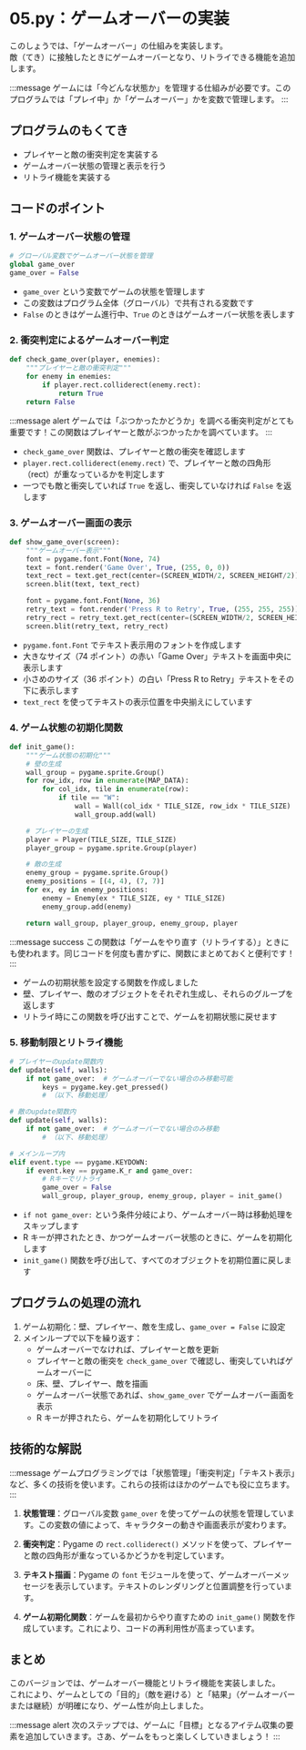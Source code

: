 # 05.py：ゲームオーバーの実装

このしょうでは、「ゲームオーバー」の仕組みを実装します。  
敵（てき）に接触したときにゲームオーバーとなり、リトライできる機能を追加します。

:::message
ゲームには「今どんな状態か」を管理する仕組みが必要です。このプログラムでは「プレイ中」か「ゲームオーバー」かを変数で管理します。
:::

## プログラムのもくてき

- プレイヤーと敵の衝突判定を実装する
- ゲームオーバー状態の管理と表示を行う
- リトライ機能を実装する

## コードのポイント

### 1. ゲームオーバー状態の管理

```python
# グローバル変数でゲームオーバー状態を管理
global game_over
game_over = False
```

- `game_over` という変数でゲームの状態を管理します
- この変数はプログラム全体（グローバル）で共有される変数です
- `False` のときはゲーム進行中、`True` のときはゲームオーバー状態を表します

### 2. 衝突判定によるゲームオーバー判定

```python
def check_game_over(player, enemies):
    """プレイヤーと敵の衝突判定"""
    for enemy in enemies:
        if player.rect.colliderect(enemy.rect):
            return True
    return False
```

:::message alert
ゲームでは「ぶつかったかどうか」を調べる衝突判定がとても重要です！この関数はプレイヤーと敵がぶつかったかを調べています。
:::

- `check_game_over` 関数は、プレイヤーと敵の衝突を確認します
- `player.rect.colliderect(enemy.rect)` で、プレイヤーと敵の四角形（rect）が重なっているかを判定します
- 一つでも敵と衝突していれば `True` を返し、衝突していなければ `False` を返します

### 3. ゲームオーバー画面の表示

```python
def show_game_over(screen):
    """ゲームオーバー表示"""
    font = pygame.font.Font(None, 74)
    text = font.render('Game Over', True, (255, 0, 0))
    text_rect = text.get_rect(center=(SCREEN_WIDTH/2, SCREEN_HEIGHT/2))
    screen.blit(text, text_rect)

    font = pygame.font.Font(None, 36)
    retry_text = font.render('Press R to Retry', True, (255, 255, 255))
    retry_rect = retry_text.get_rect(center=(SCREEN_WIDTH/2, SCREEN_HEIGHT/2 + 50))
    screen.blit(retry_text, retry_rect)
```

- `pygame.font.Font` でテキスト表示用のフォントを作成します
- 大きなサイズ（74 ポイント）の赤い「Game Over」テキストを画面中央に表示します
- 小さめのサイズ（36 ポイント）の白い「Press R to Retry」テキストをその下に表示します
- `text_rect` を使ってテキストの表示位置を中央揃えにしています

### 4. ゲーム状態の初期化関数

```python
def init_game():
    """ゲーム状態の初期化"""
    # 壁の生成
    wall_group = pygame.sprite.Group()
    for row_idx, row in enumerate(MAP_DATA):
        for col_idx, tile in enumerate(row):
            if tile == "W":
                wall = Wall(col_idx * TILE_SIZE, row_idx * TILE_SIZE)
                wall_group.add(wall)

    # プレイヤーの生成
    player = Player(TILE_SIZE, TILE_SIZE)
    player_group = pygame.sprite.Group(player)

    # 敵の生成
    enemy_group = pygame.sprite.Group()
    enemy_positions = [(4, 4), (7, 7)]
    for ex, ey in enemy_positions:
        enemy = Enemy(ex * TILE_SIZE, ey * TILE_SIZE)
        enemy_group.add(enemy)

    return wall_group, player_group, enemy_group, player
```

:::message success
この関数は「ゲームをやり直す（リトライする）」ときにも使われます。同じコードを何度も書かずに、関数にまとめておくと便利です！
:::

- ゲームの初期状態を設定する関数を作成しました
- 壁、プレイヤー、敵のオブジェクトをそれぞれ生成し、それらのグループを返します
- リトライ時にこの関数を呼び出すことで、ゲームを初期状態に戻せます

### 5. 移動制限とリトライ機能

```python
# プレイヤーのupdate関数内
def update(self, walls):
    if not game_over:  # ゲームオーバーでない場合のみ移動可能
        keys = pygame.key.get_pressed()
        # （以下、移動処理）

# 敵のupdate関数内
def update(self, walls):
    if not game_over:  # ゲームオーバーでない場合のみ移動
        # （以下、移動処理）

# メインループ内
elif event.type == pygame.KEYDOWN:
    if event.key == pygame.K_r and game_over:
        # Rキーでリトライ
        game_over = False
        wall_group, player_group, enemy_group, player = init_game()
```

- `if not game_over:` という条件分岐により、ゲームオーバー時は移動処理をスキップします
- R キーが押されたとき、かつゲームオーバー状態のときに、ゲームを初期化します
- `init_game()` 関数を呼び出して、すべてのオブジェクトを初期位置に戻します

## プログラムの処理の流れ

1. ゲーム初期化：壁、プレイヤー、敵を生成し、`game_over = False` に設定
2. メインループで以下を繰り返す：
   - ゲームオーバーでなければ、プレイヤーと敵を更新
   - プレイヤーと敵の衝突を `check_game_over` で確認し、衝突していればゲームオーバーに
   - 床、壁、プレイヤー、敵を描画
   - ゲームオーバー状態であれば、`show_game_over` でゲームオーバー画面を表示
   - R キーが押されたら、ゲームを初期化してリトライ

## 技術的な解説

:::message
ゲームプログラミングでは「状態管理」「衝突判定」「テキスト表示」など、多くの技術を使います。これらの技術はほかのゲームでも役に立ちます。
:::

1. **状態管理**：グローバル変数 `game_over` を使ってゲームの状態を管理しています。この変数の値によって、キャラクターの動きや画面表示が変わります。

2. **衝突判定**：Pygame の `rect.colliderect()` メソッドを使って、プレイヤーと敵の四角形が重なっているかどうかを判定しています。

3. **テキスト描画**：Pygame の `font` モジュールを使って、ゲームオーバーメッセージを表示しています。テキストのレンダリングと位置調整を行っています。

4. **ゲーム初期化関数**：ゲームを最初からやり直すための `init_game()` 関数を作成しています。これにより、コードの再利用性が高まっています。

## まとめ

このバージョンでは、ゲームオーバー機能とリトライ機能を実装しました。  
これにより、ゲームとしての「目的」（敵を避ける）と「結果」（ゲームオーバーまたは継続）が明確になり、ゲーム性が向上しました。

:::message alert
次のステップでは、ゲームに「目標」となるアイテム収集の要素を追加していきます。さあ、ゲームをもっと楽しくしていきましょう！
:::
